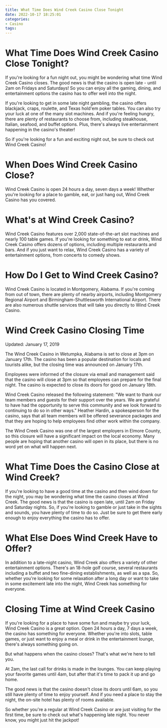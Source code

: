 ```yaml
---
title: What Time Does Wind Creek Casino Close Tonight
date: 2022-10-17 18:25:01
categories:
- Casino
tags:
---
```



#  What Time Does Wind Creek Casino Close Tonight?

If you're looking for a fun night out, you might be wondering what time Wind Creek Casino closes.  The good news is that the casino is open late - until 2am on Fridays and Saturdays! So you can enjoy all the gaming, dining, and entertainment options the casino has to offer well into the night.

If you're looking to get in some late night gambling, the casino offers blackjack, craps, roulette, and Texas hold'em poker tables. You can also try your luck at one of the many slot machines. And if you're feeling hungry, there are plenty of restaurants to choose from, including steakhouse, Italian, seafood, and buffet options. Plus, there's always live entertainment happening in the casino's theater!

So if you're looking for a fun and exciting night out, be sure to check out Wind Creek Casino!

#  When Does Wind Creek Casino Close?

Wind Creek Casino is open 24 hours a day, seven days a week! Whether you're looking for a place to gamble, eat, or just hang out, Wind Creek Casino has you covered.

# What's at Wind Creek Casino?

Wind Creek Casino features over 2,000 state-of-the-art slot machines and nearly 100 table games. If you're looking for something to eat or drink, Wind Creek Casino offers dozens of options, including multiple restaurants and bars. And if you just want to relax, Wind Creek Casino has a variety of entertainment options, from concerts to comedy shows.

# How Do I Get to Wind Creek Casino?

Wind Creek Casino is located in Montgomery, Alabama. If you're coming from out of town, there are plenty of nearby airports, including Montgomery Regional Airport and Birmingham-Shuttlesworth International Airport. There are also numerous shuttle services that will take you directly to Wind Creek Casino.

#  Wind Creek Casino Closing Time

Updated: January 17, 2019

The Wind Creek Casino in Wetumpka, Alabama is set to close at 3pm on January 17th. The casino has been a popular destination for locals and tourists alike, but the closing time was announced on January 17th.

Employees were informed of the closure via email and management said that the casino will close at 3pm so that employees can prepare for the final night. The casino is expected to close its doors for good on January 18th.

Wind Creek Casino released the following statement:
"We want to thank our team members and guests for their support over the years. We are grateful to have had the opportunity to serve this community and we look forward to continuing to do so in other ways."
Heather Hardin, a spokesperson for the casino, says that all team members will be offered severance packages and that they are hoping to help employees find other work within the company.

The Wind Creek Casino was one of the largest employers in Elmore County, so this closure will have a significant impact on the local economy. Many people are hoping that another casino will open in its place, but there is no word yet on what will happen next.

#  What Time Does the Casino Close at Wind Creek?

If you're looking to have a good time at the casino and then wind down for the night, you may be wondering what time the casino closes at Wind Creek. The good news is that the casino is open late, until 2am on Friday and Saturday nights. So, if you're looking to gamble or just take in the sights and sounds, you have plenty of time to do so. Just be sure to get there early enough to enjoy everything the casino has to offer.

# What Else Does Wind Creek Have to Offer?

In addition to a late-night casino, Wind Creek also offers a variety of other entertainment options. There's an 18-hole golf course, several restaurants including a buffet and two fine-dining establishments, as well as a spa. So, whether you're looking for some relaxation after a long day or want to take in some excitement late into the night, Wind Creek has something for everyone.

#   Closing Time at Wind Creek Casino

If you're looking for a place to have some fun and maybe try your luck, Wind Creek Casino is a great option. Open 24 hours a day, 7 days a week, the casino has something for everyone. Whether you're into slots, table games, or just want to enjoy a meal or drink in the entertainment lounge, there's always something going on.

But what happens when the casino closes? That's what we're here to tell you.

At 2am, the last call for drinks is made in the lounges. You can keep playing your favorite games until 4am, but after that it's time to pack it up and go home.

The good news is that the casino doesn't close its doors until 6am, so you still have plenty of time to enjoy yourself. And if you need a place to stay the night, the on-site hotel has plenty of rooms available.

So whether you're a regular at Wind Creek Casino or are just visiting for the first time, be sure to check out what's happening late night. You never know, you might just hit the jackpot!